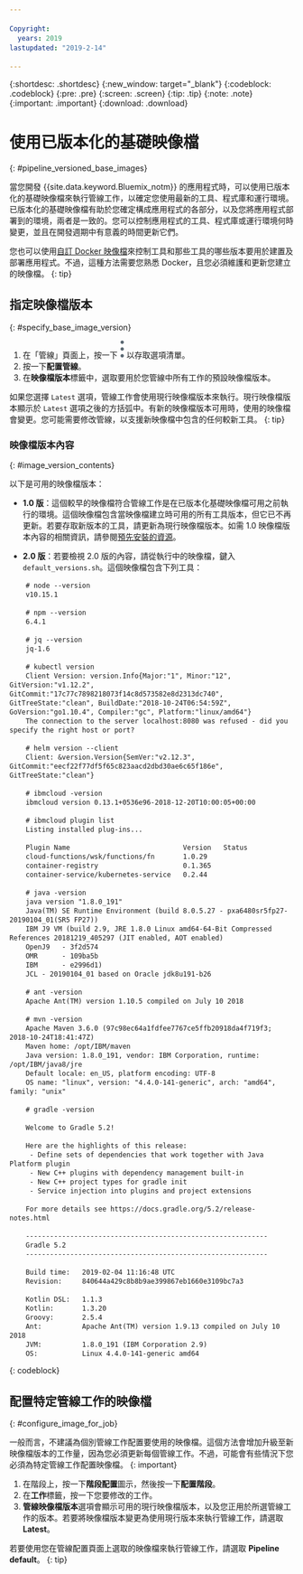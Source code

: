 ```yaml
---

Copyright:
  years: 2019
lastupdated: "2019-2-14"

---
```


{:shortdesc: .shortdesc}
{:new_window: target="_blank"}
{:codeblock: .codeblock}
{:pre: .pre}
{:screen: .screen}
{:tip: .tip}
{:note: .note}
{:important: .important}
{:download: .download}


# 使用已版本化的基礎映像檔
{: #pipeline_versioned_base_images}

當您開發 {{site.data.keyword.Bluemix_notm}} 的應用程式時，可以使用已版本化的基礎映像檔來執行管線工作，以確定您使用最新的工具、程式庫和運行環境。已版本化的基礎映像檔有助於您確定構成應用程式的各部分，以及您將應用程式部署到的環境，兩者是一致的。您可以控制應用程式的工具、程式庫或運行環境何時變更，並且在開發週期中有意義的時間更新它們。

您也可以使用[自訂 Docker 映像檔](/docs/services/ContinuousDelivery?topic=ContinuousDelivery-custom_docker_images)來控制工具和那些工具的哪些版本要用於建置及部署應用程式。不過，這種方法需要您熟悉
Docker，且您必須維護和更新您建立的映像檔。
{: tip}

## 指定映像檔版本
{: #specify_base_image_version}

1. 在「管線」頁面上，按一下 ![概觀圖示](images/overflow-icon-2.svg) 以存取選項清單。
2. 按一下**配置管線**。
3. 在**映像檔版本**標籤中，選取要用於您管線中所有工作的預設映像檔版本。 

如果您選擇 `Latest` 選項，管線工作會使用現行映像檔版本來執行。現行映像檔版本顯示於 `Latest` 選項之後的方括弧中。有新的映像檔版本可用時，使用的映像檔會變更。您可能需要修改管線，以支援新映像檔中包含的任何較新工具。
{: tip}
 
 ### 映像檔版本內容
 {: #image_version_contents}
 
 以下是可用的映像檔版本：

* **1.0 版**：這個較早的映像檔符合管線工作是在已版本化基礎映像檔可用之前執行的環境。這個映像檔包含當映像檔建立時可用的所有工具版本，但它已不再更新。若要存取新版本的工具，請更新為現行映像檔版本。如需 1.0 映像檔版本內容的相關資訊，請參閱[預先安裝的資源](/docs/services/ContinuousDelivery?topic=ContinuousDelivery-deliverypipeline_environment#deliverypipeline_resources)。

* **2.0 版**：若要檢視 2.0 版的內容，請從執行中的映像檔，鍵入 `default_versions.sh`。這個映像檔包含下列工具：

```
	# node --version
	v10.15.1
	
	# npm --version
	6.4.1
	
	# jq --version
	jq-1.6
	
	# kubectl version
	Client Version: version.Info{Major:"1", Minor:"12", GitVersion:"v1.12.2", GitCommit:"17c77c7898218073f14c8d573582e8d2313dc740", GitTreeState:"clean", BuildDate:"2018-10-24T06:54:59Z", GoVersion:"go1.10.4", Compiler:"gc", Platform:"linux/amd64"}
	The connection to the server localhost:8080 was refused - did you specify the right host or port?
	
	# helm version --client
	Client: &version.Version{SemVer:"v2.12.3", GitCommit:"eecf22f77df5f65c823aacd2dbd30ae6c65f186e", GitTreeState:"clean"}
	
	# ibmcloud -version
	ibmcloud version 0.13.1+0536e96-2018-12-20T10:00:05+00:00
	
	# ibmcloud plugin list
	Listing installed plug-ins...
	
	Plugin Name                            Version   Status   
	cloud-functions/wsk/functions/fn       1.0.29       
	container-registry                     0.1.365      
	container-service/kubernetes-service   0.2.44       
	
	# java -version
	java version "1.8.0_191"
	Java(TM) SE Runtime Environment (build 8.0.5.27 - pxa6480sr5fp27-20190104_01(SR5 FP27))
	IBM J9 VM (build 2.9, JRE 1.8.0 Linux amd64-64-Bit Compressed References 20181219_405297 (JIT enabled, AOT enabled)
	OpenJ9   - 3f2d574
	OMR      - 109ba5b
	IBM      - e2996d1)
	JCL - 20190104_01 based on Oracle jdk8u191-b26
	
	# ant -version
	Apache Ant(TM) version 1.10.5 compiled on July 10 2018
	
	# mvn -version
	Apache Maven 3.6.0 (97c98ec64a1fdfee7767ce5ffb20918da4f719f3; 2018-10-24T18:41:47Z)
	Maven home: /opt/IBM/maven
	Java version: 1.8.0_191, vendor: IBM Corporation, runtime: /opt/IBM/java8/jre
	Default locale: en_US, platform encoding: UTF-8
	OS name: "linux", version: "4.4.0-141-generic", arch: "amd64", family: "unix"
	
	# gradle -version
	
	Welcome to Gradle 5.2!
	
	Here are the highlights of this release:
	 - Define sets of dependencies that work together with Java Platform plugin
	 - New C++ plugins with dependency management built-in
	 - New C++ project types for gradle init
	 - Service injection into plugins and project extensions
	
	For more details see https://docs.gradle.org/5.2/release-notes.html
	
	------------------------------------------------------------
	Gradle 5.2
	------------------------------------------------------------
	
	Build time:   2019-02-04 11:16:48 UTC
	Revision:     840644a429c8b8b9ae399867eb1660e3109bc7a3
	
	Kotlin DSL:   1.1.3
	Kotlin:       1.3.20
	Groovy:       2.5.4
	Ant:          Apache Ant(TM) version 1.9.13 compiled on July 10 2018
	JVM:          1.8.0_191 (IBM Corporation 2.9)
	OS:           Linux 4.4.0-141-generic amd64
  ```
 {: codeblock}
 
 ## 配置特定管線工作的映像檔
 {: #configure_image_for_job}
 
 一般而言，不建議為個別管線工作配置要使用的映像檔。這個方法會增加升級至新映像檔版本的工作量，因為您必須更新每個管線工作。不過，可能會有些情況下您必須為特定管線工作配置映像檔。
 {: important}
 
 1. 在階段上，按一下**階段配置**圖示，然後按一下**配置階段**。
 2. 在**工作**標籤，按一下您要修改的工作。
 3. **管線映像檔版本**選項會顯示可用的現行映像檔版本，以及您正用於所選管線工作的版本。若要將映像檔版本變更為使用現行版本來執行管線工作，請選取 **Latest**。

若要使用您在管線配置頁面上選取的映像檔來執行管線工作，請選取 **Pipeline default**。
{: tip}
